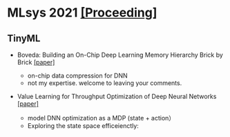# MLsys 2021 [[Proceeding]](https://proceedings.mlsys.org/paper/2022)


## TinyML

- Boveda: Building an On-Chip Deep Learning Memory Hierarchy Brick by Brick [[paper]](https://proceedings.mlsys.org/paper/2021/hash/013d407166ec4fa56eb1e1f8cbe183b9-Abstract.html)
  - on-chip data compression for DNN
  - not my expertise. welcome to leaving your comments.

- Value Learning for Throughput Optimization of Deep Neural Networks [[paper]](https://proceedings.mlsys.org/paper/2021/file/73278a4a86960eeb576a8fd4c9ec6997-Paper.pdf)
  -  model DNN optimization as a MDP (state + action）
  -  Exploring the state space efficeienctly: 
